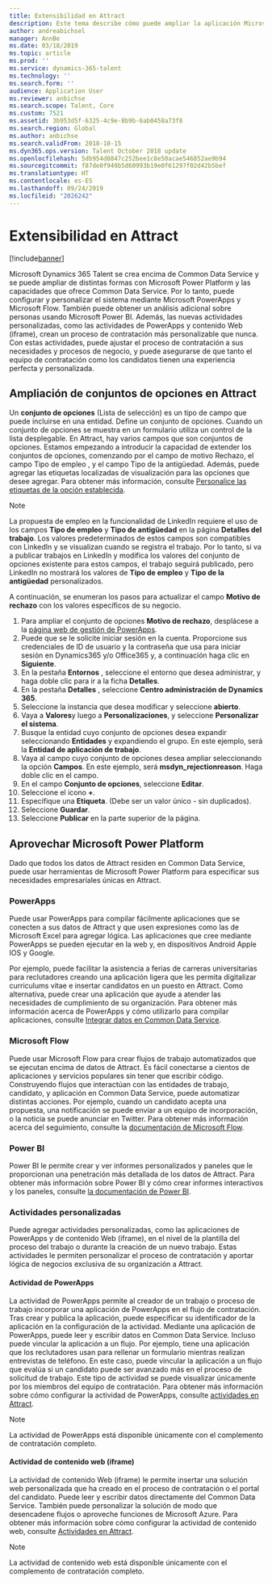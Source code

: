 ```yaml
---
title: Extensibilidad en Attract
description: Este tema describe cómo puede ampliar la aplicación Microsoft Dynamics 365 Talent - Attract con la Microsoft Power Platform.
author: andreabichsel
manager: AnnBe
ms.date: 03/18/2019
ms.topic: article
ms.prod: ''
ms.service: dynamics-365-talent
ms.technology: ''
ms.search.form: ''
audience: Application User
ms.reviewer: anbichse
ms.search.scope: Talent, Core
ms.custom: 7521
ms.assetid: 3b953d5f-6325-4c9e-8b9b-6ab0458a73f8
ms.search.region: Global
ms.author: anbichse
ms.search.validFrom: 2018-10-15
ms.dyn365.ops.version: Talent October 2018 update
ms.openlocfilehash: 5db954d8847c252bee1c8e50acae546852ae9b94
ms.sourcegitcommit: f87de0f949b5d60993b19e0f61297f02d42b5bef
ms.translationtype: HT
ms.contentlocale: es-ES
ms.lasthandoff: 09/24/2019
ms.locfileid: "2026242"
---
```

# <a name="extensibility-in-attract"></a>Extensibilidad en Attract

[!include[banner](../includes/banner.md)]

Microsoft Dynamics 365 Talent se crea encima de Common Data Service y se puede ampliar de distintas formas con Microsoft Power Platform y las capacidades que ofrece Common Data Service. Por lo tanto, puede configurar y personalizar el sistema mediante Microsoft PowerApps y Microsoft Flow. También puede obtener un análisis adicional sobre personas usando Microsoft Power BI. Además, las nuevas actividades personalizadas, como las actividades de PowerApps y contenido Web (iframe), crean un proceso de contratación más personalizable que nunca. Con estas actividades, puede ajustar el proceso de contratación a sus necesidades y procesos de negocio, y puede asegurarse de que tanto el equipo de contratación como los candidatos tienen una experiencia perfecta y personalizada.

## <a name="extending-option-sets-in-attract"></a>Ampliación de conjuntos de opciones en Attract

Un **conjunto de opciones** (Lista de selección) es un tipo de campo que puede incluirse en una entidad. Define un conjunto de opciones. Cuando un conjunto de opciones se muestra en un formulario utiliza un control de la lista desplegable.  En Attract, hay varios campos que son conjuntos de opciones.  Estamos empezando a introducir la capacidad de extender los conjuntos de opciones, comenzando por el campo de motivo Rechazo, el campo Tipo de empleo , y el campo Tipo de la antigüedad.   Además, puede agregar las etiquetas localizadas de visualización para las opciones que desee agregar. Para obtener más información, consulte [Personalice las etiquetas de la opción establecida](https://docs.microsoft.com/powerapps/developer/common-data-service/customize-labels-support-multiple-languages).

> [!NOTE]
> La propuesta de empleo en la funcionalidad de LinkedIn requiere el uso de los campos **Tipo de empleo** y **Tipo de antigüedad** en la página **Detalles del trabajo**. Los valores predeterminados de estos campos son compatibles con LinkedIn y se visualizan cuando se registra el trabajo. Por lo tanto, si va a publicar trabajos en LinkedIn y modifica los valores del conjunto de opciones existente para estos campos, el trabajo seguirá publicado, pero LinkedIn no mostrará los valores de **Tipo de empleo** y **Tipo de la antigüedad** personalizados.  

A continuación, se enumeran los pasos para actualizar el campo **Motivo de rechazo** con los valores específicos de su negocio.  

1. Para ampliar el conjunto de opciones **Motivo de rechazo**, desplácese a la [página web de gestión de PowerApps](https://admin.powerapps.com).
2. Puede que se le solicite iniciar sesión en la cuenta. Proporcione sus credenciales de ID de usuario y la contraseña que usa para iniciar sesión en Dynamics365 y/o Office365 y, a continuación haga clic en **Siguiente**.
3. En la pestaña **Entornos** , seleccione el entorno que desea administrar, y haga doble clic para ir a la ficha **Detalles**.
4. En la pestaña **Detalles** , seleccione **Centro administración de Dynamics 365**.
5. Seleccione la instancia que desea modificar y seleccione **abierto**.
6. Vaya a **Valores**y luego a **Personalizaciones**, y seleccione **Personalizar el sistema**.
7. Busque la entidad cuyo conjunto de opciones desea expandir seleccionando **Entidades** y expandiendo el grupo. En este ejemplo, será la **Entidad de aplicación de trabajo**.
8. Vaya al campo cuyo conjunto de opciones desea ampliar seleccionando la opción **Campos**. En este ejemplo, será **msdyn_rejectionreason**. Haga doble clic en el campo.
9. En el campo **Conjunto de opciones**, seleccione **Editar**.
10. Seleccione el icono **+**.
11. Especifique una **Etiqueta**.  (Debe ser un valor único - sin duplicados).
12. Seleccione **Guardar**.
13. Seleccione **Publicar** en la parte superior de la página.

## <a name="take-advantage-of-the-microsoft-power-platform"></a>Aprovechar Microsoft Power Platform 

Dado que todos los datos de Attract residen en Common Data Service, puede usar herramientas de Microsoft Power Platform para especificar sus necesidades empresariales únicas en Attract.

### <a name="powerapps"></a>PowerApps

Puede usar PowerApps para compilar fácilmente aplicaciones que se conecten a sus datos de Attract y que usen expresiones como las de Microsoft Excel para agregar lógica. Las aplicaciones que cree mediante PowerApps se pueden ejecutar en la web y, en dispositivos Android Apple IOS y Google.

Por ejemplo, puede facilitar la asistencia a ferias de carreras universitarias para reclutadores creando una aplicación ligera que les permita digitalizar curriculums vitae e insertar candidatos en un puesto en Attract. Como alternativa, puede crear una aplicación que ayude a atender las necesidades de cumplimiento de su organización. Para obtener más información acerca de PowerApps y cómo utilizarlo para compilar aplicaciones, consulte [Integrar datos en Common Data Service](https://docs.microsoft.com/powerapps).

### <a name="microsoft-flow"></a>Microsoft Flow 

Puede usar Microsoft Flow para crear flujos de trabajo automatizados que se ejecutan encima de datos de Attract. Es fácil conectarse a cientos de aplicaciones y servicios populares sin tener que escribir código. Construyendo flujos que interactúan con las entidades de trabajo, candidato, y aplicación en Common Data Service, puede automatizar distintas acciones. Por ejemplo, cuando un candidato acepta una propuesta, una notificación se puede enviar a un equipo de incorporación, o la noticia se puede anunciar en Twitter. Para obtener más información acerca del seguimiento, consulte la [documentación de Microsoft Flow](https://docs.microsoft.com/flow/).

### <a name="power-bi"></a>Power BI

Power BI le permite crear y ver informes personalizados y paneles que le proporcionan una penetración más detallada de los datos de Attract. Para obtener más información sobre Power BI y cómo crear informes interactivos y los paneles, consulte [la documentación de Power BI](https://docs.microsoft.com/power-bi/).

### <a name="custom-activities"></a>Actividades personalizadas 

Puede agregar actividades personalizadas, como las aplicaciones de PowerApps y de contenido Web (iframe), en el nivel de la plantilla del proceso del trabajo o durante la creación de un nuevo trabajo. Estas actividades le permiten personalizar el proceso de contratación y aportar lógica de negocios exclusiva de su organización a Attract.

#### <a name="powerapps-activity"></a>Actividad de PowerApps 

La actividad de PowerApps permite al creador de un trabajo o proceso de trabajo incorporar una aplicación de PowerApps en el flujo de contratación. Tras crear y publica la aplicación, puede especificar su identificador de la aplicación en la configuración de la actividad. Mediante una aplicación de PowerApps, puede leer y escribir datos en Common Data Service. Incluso puede vincular la aplicación a un flujo. Por ejemplo, tiene una aplicación que los reclutadores usan para rellenar un formulario mientras realizan entrevistas de teléfono. En este caso, puede vincular la aplicación a un flujo que evalúa si un candidato puede ser avanzado más en el proceso de solicitud de trabajo. Este tipo de actividad se puede visualizar únicamente por los miembros del equipo de contratación. Para obtener más información sobre cómo configurar la actividad de PowerApps, consulte [actividades en Attract](./activities-attract.md).

> [!NOTE]
> La actividad de PowerApps está disponible únicamente con el complemento de contratación completo.

#### <a name="web-content-iframe-activity"></a>Actividad de contenido web (iframe)

La actividad de contenido Web (iframe) le permite insertar una solución web personalizada que ha creado en el proceso de contratación o el portal del candidato. Puede leer y escribir datos directamente del Common Data Service. También puede personalizar la solución de modo que desencadene flujos o aproveche funciones de Microsoft Azure. Para obtener más información sobre cómo configurar la actividad de contenido web, consulte [Actividades en Attract](./activities-attract.md).

> [!NOTE]
> La actividad de contenido web está disponible únicamente con el complemento de contratación completo.
